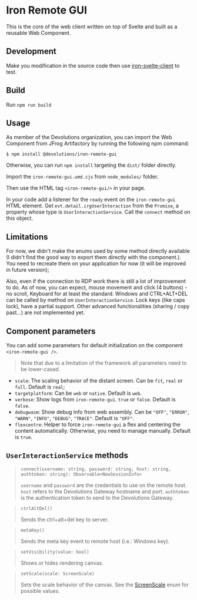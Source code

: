 # Iron Remote GUI

This is the core of the web client written on top of Svelte and built as a reusable Web Component.

## Development

Make you modification in the source code then use [iron-svelte-client](../iron-svelte-client) to test.

## Build

Run `npm run build`

## Usage

As member of the Devolutions organization, you can import the Web Component from JFrog Artifactory by running the following npm command:

```shell
$ npm install @devolutions/iron-remote-gui 
```

Otherwise, you can run `npm install` targeting the `dist/` folder directly.

Import the `iron-remote-gui.umd.cjs` from `node_modules/` folder.

Then use the HTML tag `<iron-remote-gui/>` in your page.

In your code add a listener for the `ready` event on the `iron-remote-gui` HTML element.
Get `evt.detail.irgUserInteraction` from the `Promise`, a property whose type is `UserInteractionService`.
Call the `connect` method on this object.

## Limitations

For now, we didn't make the enums used by some method directly available (I didn't find the good way to export them directly with the component.).
You need to recreate them on your application for now (it will be improved in future version);

Also, even if the connection to RDP work there is still a lot of improvement to do. 
As of now, you can expect, mouse movement and click (4 buttons) - no scroll, Keyboard for at least the standard.
Windows and CTRL+ALT+DEL can be called by method on `UserInteractionService`. 
Lock keys (like caps lock), have a partial support. 
Other advanced functionalities (sharing / copy past...) are not implemented yet.

## Component parameters

You can add some parameters for default initialization on the component `<iron-remote-gui />`.

> Note that due to a limitation of the framework all parameters need to be lower-cased.

- `scale`: The scaling behavior of the distant screen. Can be `fit`, `real` or `full`. Default is `real`;
- `targetplatform`: Can be `web` or `native`. Default is `web`.
- `verbose`: Show logs from `iron-remote-gui`. `true` or `false`. Default is `false`.
- `debugwasm`: Show debug info from web assembly. Can be `"OFF"`, `"ERROR"`, `"WARN"`, `"INFO"`, `"DEBUG"`, `"TRACE"`. Default is `"OFF"`.
- `flexcentre`: Helper to force `iron-remote-gui` a flex and centering the content automatically. Otherwise, you need to manage manually. Default is `true`.

## `UserInteractionService` methods

> `connect(username: string, password: string, host: string, authtoken: string): Observable<NewSessionInfo>`
>
> `username` and `password` are the credentials to use on the remote host.
> `host` refers to the Devolutions Gateway hostname and port.
> `authtoken` is the authentication token to send to the Devolutions Gateway.

> `ctrlAltDel()`
> 
> Sends the ctrl+alt+del key to server.

> `metaKey()`
> 
> Sends the meta key event to remote host (i.e.: Windows key).

> `setVisibility(value: bool)`
> 
> Shows or hides rendering canvas.

> `setScale(scale: ScreenScale)`
> 
> Sets the scale behavior of the canvas.
> See the [ScreenScale](./src/services/user-interaction-service.ts) enum for possible values.

